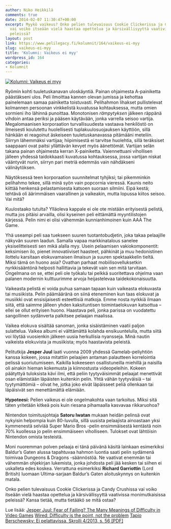 ```yaml
---
author: Niko Heikkilä
comments: true
date: 2014-02-07 11:30:47+00:00
excerpt: Myykö vaikeus? Onko pelien tulevaisuus Cookie Clickerissa ja Candy Crushissa
  vai voiko itseään vielä haastaa opettelua ja kärsivällisyyttä vaativissa monimutkaisissa
  peleissä?
layout: post
link: https://www.pelilegacy.fi/kolumnit/164/vaikeus-ei-myy
slug: vaikeus-ei-myy
title: 'Kolumni: Vaikeus ei myy'
wordpress_id: 164
categories:
- Kolumnit
---
```


[![Kolumni: Vaikeus ei myy](/uploads/2014/02/kuvitus.jpg)](/uploads/2014/02/kuvitus.jpg)





Ryömin kohti tuuletuskanavan uloskäyntiä. Painan ohjaimesta A-painiketta päästäkseni ulos. Peli ilmoittaa kannen olevan jumissa ja kehottaa painelemaan samaa painiketta toistuvasti. Pelihahmon lihakset pullistelevat kolmannen persoonan vinkkelistä kuvatussa kohtauksessa, mutta omien sormieni iho lähinnä punoittaa. Monotonisen _rämpytyksen_ jälkeen räppänä vihdoin antaa periksi ja pääsen käytävään, jonka varrella seisoo vartija. Megalomaanisen korporaation turvallisuudesta vastaava henkilöstö on ilmeisesti koulutettu huolellisesti tuplakuulosuojauksen käyttöön, sillä hänkään ei reagoinut äskeiseen tuuletuskanavassa pitämääni meteliin. Siirryn lähemmäksi vartijaa; hiipimisestä ei tarvitse huolehtia, sillä teräksiset saappaani ovat paitsi yllättävän kevyet myös äänettömät. Vartijan selän takana painan ohjaimesta kerran X-painiketta. Vaiennettuani vihollisen jälleen yhdessä taidokkaasti kuvatussa kohtauksessa, jossa vartijan niskat vääntyvät nurin, siirryn pari metriä edemmäs vain nähdäkseni välinäytöksen.<!-- more -->

Näytöksessä teen korporaation suunnitelmat tyhjiksi; tai pikemminkin pelihahmo tekee, sillä minä syön vain popcornia vieressä. Kaunis neito kiittää henkensä pelastamisesta katsoen suoraan silmiini. Eipä kestä; tehtävä oli äärimmäisen vaarallinen ja vaikeakin, mutta lopussa kiitos seisoo. Vai mitä?

Kuulostaako tutulta? Ylläoleva kappale ei ole ote mistään erityisestä pelistä, mutta jos pitäisi arvailla, olisi kyseinen peli eittämättä myyntilistojen kärjessä. Pelin nimi ei olisi vähemmän kunnianhimoinen kuin AAA The Game.

Yhä useampi peli saa tuekseen suuren tuotantobudjetin, joka takaa pelaajille näkyvän suuren laadun. Samalla vapaa markkinatalous sanelee yksiselitteisesti sen mikä alalla myy. Usein pelaamisen vakiokomponentit: keksimisen ilo, pienet innovatiiviset haasteet, pähkinät ja muu hedonistinen ilottelu karsitaan elokuvamaisen ilmaisun ja suuren spektaakkelin tieltä. Miksi tämä on huono asia? Ovathan parhaat mobiilisovelluksetkin nyrkkisääntönä helposti hallittavia ja tekevät vain sen mitä tarvitaan. Ongelmana on se, ettei peli ole työkalu tai pelkkä suoritettava ohjelma vaan palanen modernin kulttuurimme arvoja heijastelevaa taidekokonaisuutta.

Vaikeasta pelistä ei voida puhua samaan tapaan kuin vaikeasta elokuvasta tai musiikista. Pelin päämääränä on siinä eteneminen kun taas elokuvat ja musiikki ovat ensisijaisesti esteettisiä matkoja. Emme nosta nyrkkiä ilmaan siitä, että saimme jälleen yhden kaksituntisen toimintaelokuvan katsottua – ellei se ollut erityisen huono. Haastava peli, jonka parissa on vuodatettu sangollinen sydänverta palkitsee pelaajan maalissa.

Vaikea elokuva sisältää sanoman, jonka sisäistäminen vaatii paljon sulattelua. Vaikea albumi ei välttämättä kolahda ensikuuntelulla, mutta siitä voi löytää vuosienkin jälkeen uusia herkullisia nyansseja. Minä nautin vaikeista elokuvista ja musiikista; myös haastavista peleistä.

Pelitutkija **Jesper Juul** laati vuonna 2009 yhdessä Gamelab-peliyhtiön kanssa kokeen, jossa mitattiin pelaajien antaman palautteen korrelointia pelissä suoriutumiseen. Kaikilla kokeeseen osallistuneilla miehillä ja naisilla oli ainakin hieman kokemusta ja kiinnostusta videopeleihin. Kokeen päätyttyä tuloksista kävi ilmi, että peliin tyytyväisimmät pelaajat menettivät osan elämistään läpäisten kuitenkin pelin. Yhtä vähän tyytyväisiä – tai tyytymättömiä – olivat he, jotka joko eivät läpäisseet peliä ollenkaan tai läpäisivät sen menettämättä elämiään.

**Hypoteesi:** Pelien vaikeus ei ole ongelmakohta vaan tarkoitus. Miksi sitä täten yritetään kitkeä pois kuin riesana pihamaalla kasvavaa rikkaruohoa?

Nintendon toimitusjohtaja **Satoru Iwatan** mukaan heidän pelinsä ovat nykyisin helpompia kuin 80-luvulla, sillä uusista pelaajista ainoastaan yksi kymmenestä selviää Super Mario Bros -pelin ensimmäisestä kentästä noin 70% kuollessa jo pelin ensimmäiseen viholliseen. Tulokset ovat lähtöisin Nintendon omista testeistä.

Moni nuoremman polven pelaaja ei tänä päivänä käsitä lainkaan esimerkiksi Baldur’s Gaten alussa tapahtuvaa hahmon luontia saati pelin sydämenä toimivaa Dungeons & Dragons -säännöstöä. Ne vaativat enemmän tai vähemmän ohjekirjan lukemista, jonka johdosta peli jää kesken tai siihen ei uskalleta edes koskea. Verrattuna esimerkiksi **Richard Garriottin** (Lord British) luomaan Ultima-sarjaan Baldur’s Gaten aloituskynnys on kuitenkin matala.

Onko pelien tulevaisuus Cookie Clickerissa ja Candy Crushissa vai voiko itseään vielä haastaa opettelua ja kärsivällisyyttä vaativissa monimutkaisissa peleissä? Kansa tietää, mutta tietääkö se mitä ostaa?

Lue lisää:
[Jesper Juul: Fear of Failing? The Many Meanings of Difficulty in Video Games](http://www.jesperjuul.net/text/fearoffailing/)
[Wired: Difficulty is the point, not the problem](http://www.wired.co.uk/news/archive/2014-01/17/difficulty-in-video-games)
[Tapio Berschewsky: Ei pelattavissa, Skrolli 4/2013, s. 56 [PDF]](http://www.skrolli.fi/2013.4.web.pdf)
